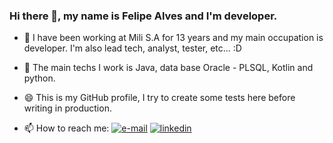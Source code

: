 ### Hi there 👋, my name is Felipe Alves and I'm developer.

- 🔭 I have been working at Mili S.A for 13 years and my main occupation is developer. I'm also lead tech, analyst, tester, etc... :D 

- 🔭 The main techs I work is Java, data base Oracle - PLSQL, Kotlin and python. 

- 😄 This is my GitHub profile, I try to create some tests here before writing in production.

- 📫 How to reach me: [![e-mail](https://user-images.githubusercontent.com/61691394/149848316-2da2215c-41a2-49fb-922a-9062a6eedd2b.png)](mailto:vieira.felipe.alves@gmail.com) [![linkedin](https://user-images.githubusercontent.com/61691394/149848655-0244e1cd-9a76-4173-8f7d-8b5fbf55687d.png)](https://www.linkedin.com/in/felipe-alves-9375639b/)
 
<!--
**felipevalves/felipevalves** is a ✨ _special_ ✨ repository because its `README.md` (this file) appears on your GitHub profile.

Here are some ideas to get you started:

- 🔭 I’m currently working on ...
- 🌱 I’m currently learning ...
- 👯 I’m looking to collaborate on ...
- 🤔 I’m looking for help with ...
- 💬 Ask me about ...
- 📫 How to reach me: ...
- 😄 Pronouns: ...
- ⚡ Fun fact: ...
-->
